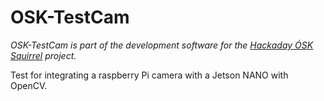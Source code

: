 # OSK-TestCam

_OSK-TestCam is part of the development software for the [Hackaday ÓSK Squirrel](https://hackaday.io/project/165563-sk-squirrel) project._

Test for integrating a raspberry Pi camera with a Jetson NANO with OpenCV.
